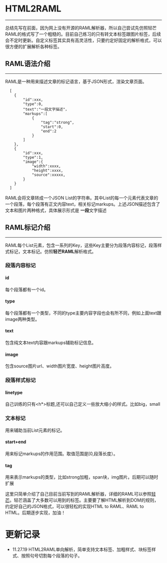 # HTML2RAML
---
总结先写在前面，因为网上没有开源的RAML解析器，所以自己尝试先仿照轻芒RAML的格式写了一个粗糙的。目前自己练习的只有转文本标签跟图片标签，后续会不定时更新。自定义标签其实具有高灵活性，只要约定好固定的解析格式，可以很方便的扩展解析各种标签。
## RAML语法介绍
---
RAML是一种用来描述文章的标记语言，基于JSON形式，渲染文章页面。

```
  [
    {
        "id":xxx,
        "type":0,
        "text":"一段文字描述"，
        "markups":[
            {
                "tag":"strong",
                "start":0,
                "end":2
            }
        ]
    },
    {
        "id":xxx,
        "type":1,
        "image":{
            "width":xxxx,
            "height":xxxx,
            "source":xxxxx,
        }
    }
  ]
```
RAML会将文章转成一个JSON List的字符串。其中List的每一个元素代表文章的一个段落，每个段落有正文内容text，相关标记markups。上述JSON描述包含了文本和图片两种格式，具体展示形式是
**一段**文字描述

## RAML标记介绍 
---
RAML每个List元素，包含一系列的Key，这些Key主要分为段落内容标记，段落样式标记，文本标记。仿照**轻芒RAML**解析格式。

### 段落内容标记
#### id 
每个段落都有一个id。
#### type
每个段落都有一个类型，不同的type主要内容字段也会有所不同，例如上面text跟image两种类型。
#### text
包含纯文本text内容跟markups辅助标记信息。
#### image
包含source图片url、width图片宽度、height图片高度。
### 段落样式标记
#### linetype
自己训练的只有<h*>标题,还可以自己定义一些放大缩小的样式。比如big，small
### 文本标记
用来辅助当前List元素的标记。
#### start+end
用来标记markups的作用范围。取值范围是[0,段落长度）。
#### tag 
用来表示markups的类型，比如strong加粗，span块，img图片。后期可以随时扩展

这里只简单介绍了自己目前当前写到的RAML解析器，详细的RAML可以参照[轻芒](https://github.com/qingmang-team/docs/blob/master/raml/intro.md)。轻芒涵盖了大多数可以用到的标签。主要要了解HTML解析到DOM的规则，约定好自己的JSON格式，可以很轻松的实现HTML to RAML、RAML to HTML。后期逐步实现，加油！

# 更新记录
- 11.27.19 HTML2RAML单向解析，简单支持文本标签、加粗样式、块标签样式、按照句号切割每个段落的句子。
